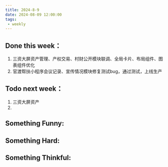 ```yaml
---
title: 2024-8-9
date: 2024-08-09 12:00:00
tags: 
 - weekly
---
```

## Done this week：
   1. 三资大屏资产管理、产权交易、村财公开模块联调、全局卡片、布局组件、图表组件优化
   2. 官渡帮扶小程序会议记录、宣传情况模块修复测试bug，通过测试，上线生产
## Todo next week：
   1. 三资大屏资产
   2. 
## Something Funny:

## Something Hard:

## Something Thinkful: